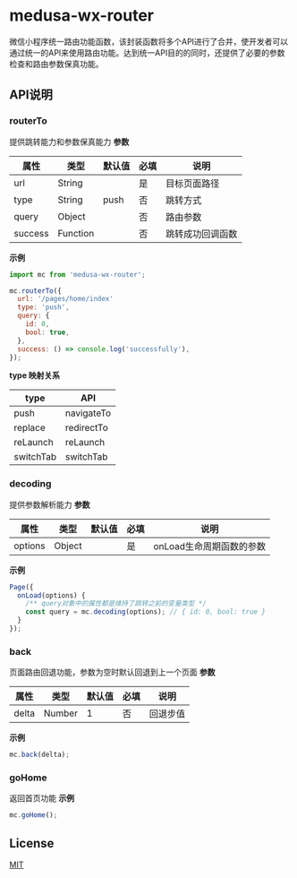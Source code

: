 # medusa-wx-router
微信小程序统一路由功能函数，该封装函数将多个API进行了合并，使开发者可以通过统一的API来使用路由功能。达到统一API目的的同时，还提供了必要的参数检查和路由参数保真功能。
## API说明

### routerTo

提供跳转能力和参数保真能力
**参数**

| 属性    | 类型     | 默认值 | 必填 | 说明             |
| ------- | -------- | ------ | ---- | ---------------- |
| url     | String   |        | 是   | 目标页面路径     |
| type    | String   | push   | 否   | 跳转方式         |
| query   | Object   |        | 否   | 路由参数         |
| success | Function |        | 否   | 跳转成功回调函数 |

**示例**

```javascript
import mc from 'medusa-wx-router';

mc.routerTo({
  url: '/pages/home/index'
  type: 'push',
  query: {
    id: 0,
    bool: true,
  },
  success: () => console.log('successfully'),
});
```

**type 映射关系**

| type      | API        |
| --------- | ---------- |
| push      | navigateTo |
| replace   | redirectTo |
| reLaunch  | reLaunch   |
| switchTab | switchTab  |

### decoding

提供参数解析能力
**参数**

| 属性    | 类型   | 默认值 | 必填 | 说明                     |
| ------- | ------ | ------ | ---- | ------------------------ |
| options | Object |        | 是   | onLoad生命周期函数的参数 |

**示例**

```javascript
Page({
  onLoad(options) {
    /** query对象中的属性都是维持了跳转之前的变量类型 */
    const query = mc.decoding(options); // { id: 0, bool: true }
  }
});
```

### back

页面路由回退功能，参数为空时默认回退到上一个页面
**参数**

| 属性  | 类型   | 默认值 | 必填 | 说明     |
| ----- | ------ | ------ | ---- | -------- |
| delta | Number |    1    | 否   | 回退步值 |

**示例**

```javascript
mc.back(delta);
```

### goHome

返回首页功能
**示例**

```javascript
mc.goHome();
```

## License

[MIT](https://github.com/Oc-master/medusa-wx-router/blob/master/LICENSE)
